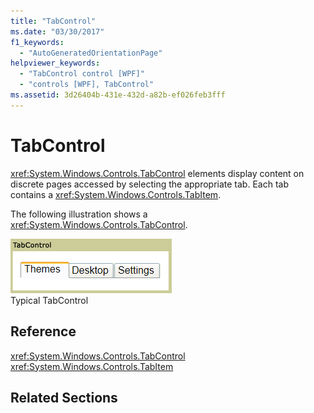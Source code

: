 ```yaml
---
title: "TabControl"
ms.date: "03/30/2017"
f1_keywords: 
  - "AutoGeneratedOrientationPage"
helpviewer_keywords: 
  - "TabControl control [WPF]"
  - "controls [WPF], TabControl"
ms.assetid: 3d26404b-431e-432d-a82b-ef026feb3fff
---
```

# TabControl
<xref:System.Windows.Controls.TabControl> elements display content on discrete pages accessed by selecting the appropriate tab. Each tab contains a <xref:System.Windows.Controls.TabItem>.  
  
 The following illustration shows a <xref:System.Windows.Controls.TabControl>.  
  
 ![Tab control](./media/ss-ctl-tabcontrol.gif "SS_CTL_tabcontrol")  
Typical TabControl  
  
## Reference  
 <xref:System.Windows.Controls.TabControl>  
  <xref:System.Windows.Controls.TabItem>  
  
## Related Sections
